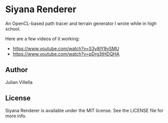 # Siyana Renderer
An OpenCL-based path tracer and terrain generator I wrote while in high school.

Here are a few videos of it working:
* https://www.youtube.com/watch?v=S3y8lY9vSMU
* https://www.youtube.com/watch?v=pDrg3tHDQHA

## Author
Julian Villella

## License
Siyana Renderer is available under the MIT license. See the LICENSE file for more info.